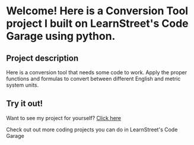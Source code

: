 
Welcome! Here is a Conversion Tool project I built on LearnStreet's Code Garage using python.
===============================================================================================================

Project description
-------------------------

Here is a conversion tool that needs some code to work. Apply the proper functions and formulas to convert between different English and metric system units.

Try it out!
--------------

Want to see my project for yourself? [Click here](http://www.learnstreet.com//profile/52b0ae3076b99c0379003557?page_name=project)

Check out out more coding projects you can do in LearnStreet's Code Garage
		